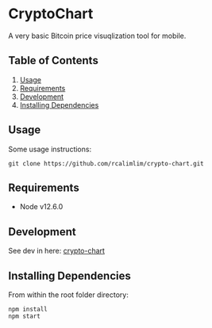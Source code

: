# CryptoChart

A very basic Bitcoin price visuqlization tool for mobile.

## Table of Contents

1. [Usage](#usage)
2. [Requirements](#requirements)
3. [Development](#development)
4. [Installing Dependencies](#Installing-Dependencies)

## Usage

Some usage instructions:
```
git clone https://github.com/rcalimlim/crypto-chart.git
```

## Requirements
- Node v12.6.0

## Development
See dev in here: [crypto-chart](https://github.com/rcalimlim/journal/blob/master/2019-august.md#5-august-2019)

## Installing Dependencies

From within the root folder directory:

```
npm install
npm start
```